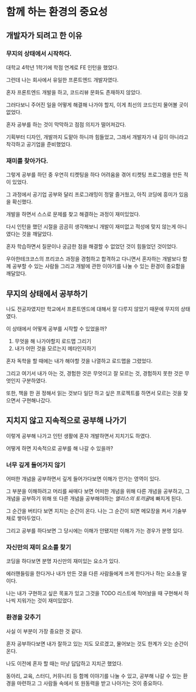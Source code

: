 # 함께 하는 환경의 중요성

## 개발자가 되려고 한 이유

### 무지의 상태에서 시작하다.

대학교 4학년 1학기에 학점 연계로 FE 인턴을 했었다.

그런데 나는 회사에서 유일한 프론트엔드 개발자였다.

혼자 프론트엔드 개발을 하고, 코드리뷰 문화도 존재하지 않았다.

그러다보니 주어진 일을 어떻게 해결해 나가야 할지, 이게 최선의 코드인지 물어볼 곳이 없었다.

혼자 공부를 하는 것이 막막하고 점점 의지가 떨어져갔다.

기획부터 디자인, 개발까지 도맡아 하니까 힘들었고, 그래서 개발자가 내 길이 아니라고 착각하고 공기업을 준비했었다.

### 재미를 찾아가다.

그렇게 공부를 하던 중 우연히 티켓팅을 하다 어려움을 겪어 티켓팅 프로그램을 만든 적이 있었다.

그 과정에서 공기업 공부와 달리 프로그래밍이 정말 즐거웠고, 아직 코딩에 흥미가 있음을 확신했다.

개발을 하면서 스스로 문제를 찾고 해결하는 과정이 재미있었다.

다시 인턴을 했던 시절을 곰곰히 생각해보니 개발이 재미없고 적성에 맞지 않는게 아니였다는 것을 깨달았다.

혼자 학습하면서 질문이나 궁금한 점을 해결할 수 없었던 것이 힘들었던 것이었다.

우아한테크코스의 프리코스 과정을 경험하고 합격하고 다니면서 혼자하는 개발보다 함께 공부할 수 있는 사람들 그리고 개발에 관한 이야기를 나눌 수 있는 환경이 중요함을 깨달았다.

## 무지의 상태에서 공부하기

나도 전공자였지만 학교에서 프론트엔드에 대해서 잘 다루지 않았기 때문에 무지의 상태였다.

이 상태에서 어떻게 공부를 시작할 수 있었을까?

1. 무엇을 해 나가야할지 로드맵 그리기
2. 내가 어떤 것을 모르는지 메타인지하기

혼자 독학을 할 때에는 내가 해야할 것을 나열하고 로드맵을 그렸었다.

그리고 여기서 내가 아는 것, 경험한 것은 무엇이고 잘 모르는 것, 경험하지 못한 것은 무엇인지 구분하였다.

또한, 책을 한 권 정해서 읽는 것보다 일단 하고 싶은 프로젝트를 하면서 모르는 것을 찾으면서 구현해나갔다.

## 지치지 않고 지속적으로 공부해 나가기

이렇게 공부해 나가고 인턴 생활에 혼자 개발하면서 지치기도 하였다.

어떻게 하면 지속적으로 공부를 해 나갈 수 있을까?

### 너무 깊게 들어가지 않기

어떠한 개념을 공부하면서 깊게 들어가다보면 이해가 안가는 영역이 있다.

그 부분을 이해하려고 머리를 싸매다 보면 어떠한 개념을 위해 다른 개념을 공부하고, 그 개념을 공부하기 위해 또 다른 개념을 공부해야하는 *엘리스의 토끼굴*에 빠지게 된다.

그 순간을 버티다 보면 지치는 순간이 온다. 나는 그 순간이 되면 메모장을 켜서 기술부채로 쌓아두었다.

그리고 공부를 하다보면 그 당시에는 이해가 안됐지만 이해가 가는 경우가 분명 있다.

### 자신만의 재미 요소를 찾기

코딩을 하다보면 분명 자신만의 재미있는 요소가 있다.

에러핸들링을 한다거나 내가 만든 것을 다른 사람들에게 쓰게 한다거나 하는 요소들 말이다.

나는 내가 구현하고 싶은 목표가 있고 그것을 TODO 리스트에 적어놨을 때 구현해서 하나씩 지워가는 것이 재미있었다.

### 환경을 갖추기

사실 이 부분이 가장 중요한 것 같다.

혼자 공부하다보면 내가 잘하고 있는 지도 모르겠고, 물어보는 것도 한계가 오는 순간이 온다.

나도 이전에 혼자 할 때는 마냥 답답하고 지치곤 했었다.

동아리, 교육, 스터디, 커뮤니티 등 함께 이야기를 나눌 수 있고, 공부해 나갈 수 있는 환경을 마련하고 그 사람들 속에서 또 원동력을 받고 나아가는 것이 중요하다.
